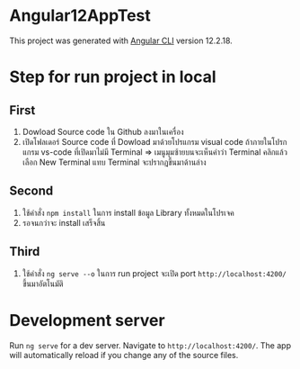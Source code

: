 # Angular12AppTest

This project was generated with [Angular CLI](https://github.com/angular/angular-cli) version 12.2.18.

# Step for run project in local

## First

1. Dowload Source code ใน Github ลงมาในเครื่อง
2. เปิดโฟลเดอร์ Source code ที่ Dowload มาด้วยโปรแกรม visual code ถ้าภายในโปรกแกรม vs-code ที่เปิดมาไม่มี Terminal => เมนูมุมซ้ายบนจะเห็นคำว่า Terminal คลิกแล้วเลือก New Terminal แทบ Terminal จะปรากฎขึ้นมาด้านล่าง

## Second
1. ใช้คำสั่ง `npm install` ในการ install ข้อมูล Library ทั้งหมดในโปรเจค
2. รอจนกว่าจะ install เสร็จสิ้น

## Third
1. ใช้คำสั่ง `ng serve --o` ในการ run project จะเปิด port `http://localhost:4200/` ขึ้นมาอัตโนมัติ

# Development server

Run `ng serve` for a dev server. Navigate to `http://localhost:4200/`. The app will automatically reload if you change any of the source files.
